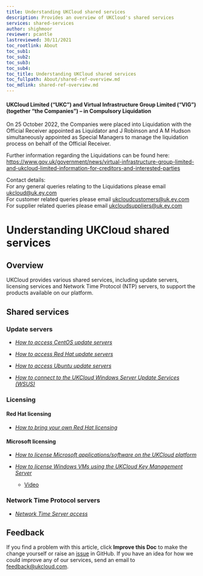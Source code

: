 ```yaml
---
title: Understanding UKCloud shared services
description: Provides an overview of UKCloud's shared services
services: shared-services
author: shighmoor
reviewer: pcantle
lastreviewed: 30/11/2021
toc_rootlink: About
toc_sub1: 
toc_sub2:
toc_sub3:
toc_sub4:
toc_title: Understanding UKCloud shared services
toc_fullpath: About/shared-ref-overview.md
toc_mdlink: shared-ref-overview.md
---
```


#### UKCloud Limited (“UKC”) and Virtual Infrastructure Group Limited (“VIG”) (together “the Companies”) – in Compulsory Liquidation

On 25 October 2022, the Companies were placed into Liquidation with the Official Receiver appointed as Liquidator and J Robinson and A M Hudson simultaneously appointed as Special Managers to manage the liquidation process on behalf of the Official Receiver.

Further information regarding the Liquidations can be found here: <https://www.gov.uk/government/news/virtual-infrastructure-group-limited-and-ukcloud-limited-information-for-creditors-and-interested-parties>

Contact details:<br>
For any general queries relating to the Liquidations please email <ukcloud@uk.ey.com><br>
For customer related queries please email <ukcloudcustomers@uk.ey.com><br>
For supplier related queries please email <ukcloudsuppliers@uk.ey.com>

# Understanding UKCloud shared services

## Overview

UKCloud provides various shared services, including update servers, licensing services and Network Time Protocol (NTP) servers, to support the products available on our platform.

## Shared services

### Update servers

- [*How to access CentOS update servers*](shared-how-access-centos-update-servers.md)

- [*How to access Red Hat update servers*](shared-how-access-redhat-update-servers-3.md)

- [*How to access Ubuntu update servers*](shared-how-access-ubuntu-update-servers.md)

- [*How to connect to the UKCloud Windows Server Update Services (WSUS)*](shared-how-connect-windows-update.md)

### Licensing

#### Red Hat licensing

- [*How to bring your own Red Hat licensing*](shared-how-license-red-hat.md)

#### Microsoft licensing

- [*How to license Microsoft applications/software on the UKCloud platform*](shared-how-license-microsoft.md)

- [*How to license Windows VMs using the UKCloud Key Management Server*](shared-how-setup-kms.md)

  - [Video](shared-vid-licensing-kms.md)

### Network Time Protocol servers

- [*Network Time Server access*](shared-ref-network-time-server.md)

## Feedback

If you find a problem with this article, click **Improve this Doc** to make the change yourself or raise an [issue](https://github.com/UKCloud/documentation/issues) in GitHub. If you have an idea for how we could improve any of our services, send an email to <feedback@ukcloud.com>.
